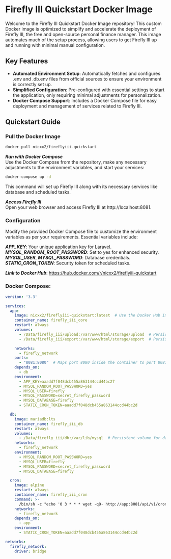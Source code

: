 # Firefly III Quickstart Docker Image

Welcome to the Firefly III Quickstart Docker Image repository! This custom Docker image is optimized to simplify and accelerate the deployment of Firefly III, the free and open-source personal finance manager. This image automates much of the setup process, allowing users to get Firefly III up and running with minimal manual configuration.


## Key Features
- **Automated Environment Setup**: Automatically fetches and configures .env and .db.env files from official sources to ensure your environment is correctly set up.
- **Simplified Configuration**: Pre-configured with essential settings to start the application, only requiring minimal adjustments for personalization.
- **Docker Compose Support**: Includes a Docker Compose file for easy deployment and management of services related to Firefly III.


## Quickstart Guide

### Pull the Docker Image

```bash
docker pull nicxx2/fireflyiii-quickstart
```

***Run with Docker Compose*** </br>
Use the Docker Compose from the repository, make any necessary adjustments to the environment variables, and start your services:

```bash
docker-compose up -d
```
This command will set up Firefly III along with its necessary services like database and scheduled tasks.

***Access Firefly III*** <br>
Open your web browser and access Firefly III at http://localhost:8081.

### Configuration
Modify the provided Docker Compose file to customize the environment variables as per your requirements. Essential variables include:

***APP_KEY***: Your unique application key for Laravel. <br>
***MYSQL_RANDOM_ROOT_PASSWORD***: Set to yes for enhanced security. <br>
***MYSQL_USER***, ***MYSQL_PASSWORD***: Database credentials. <br>
***STATIC_CRON_TOKEN***: Security token for scheduled tasks.

***Link to Docker Hub***: https://hub.docker.com/r/nicxx2/fireflyiii-quickstart

### Docker Compose:
```yaml
version: '3.3'

services:
  app:
    image: nicxx2/fireflyiii-quickstart:latest  # Use the Docker Hub image
    container_name: firefly_iii_core
    restart: always
    volumes:
      - /Data/firefly_iii/upload:/var/www/html/storage/upload  # Persistent volume for uploads
      - /Data/firefly_iii/export:/var/www/html/storage/export  # Persistent volume for exports

    networks:
      - firefly_network
    ports:
      - "8081:8080"  # Maps port 8080 inside the container to port 8081 on the host
    depends_on:
      - db
    environment:
      - APP_KEY=aaadd7f048dcb455a863144ccd44bc27
      - MYSQL_RANDOM_ROOT_PASSWORD=yes
      - MYSQL_USER=firefly
      - MYSQL_PASSWORD=secret_firefly_password
      - MYSQL_DATABASE=firefly
      - STATIC_CRON_TOKEN=aaadd7f048dcb455a863144ccd44bc2d

  db:
    image: mariadb:lts
    container_name: firefly_iii_db
    restart: always
    volumes:
      - /Data/firefly_iii/db:/var/lib/mysql  # Persistent volume for database
    networks:
      - firefly_network
    environment:
      - MYSQL_RANDOM_ROOT_PASSWORD=yes
      - MYSQL_USER=firefly
      - MYSQL_PASSWORD=secret_firefly_password
      - MYSQL_DATABASE=firefly

  cron:
    image: alpine
    restart: always
    container_name: firefly_iii_cron
    command: >-
      /bin/sh -c "echo '0 3 * * * wget -qO- http://app:8081/api/v1/cron/$STATIC_CRON_TOKEN' | crontab - && crond -f -L /dev/stdout"
    networks:
      - firefly_network
    depends_on:
      - app
    environment:
      - STATIC_CRON_TOKEN=aaadd7f048dcb455a863144ccd44bc2d

networks:
  firefly_network:
    driver: bridge

```

